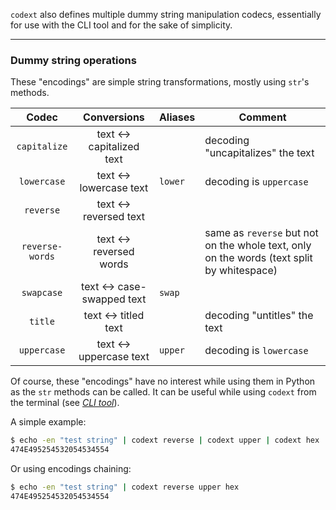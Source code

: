 `codext` also defines multiple dummy string manipulation codecs, essentially for use with the CLI tool and for the sake of simplicity.

-----

### Dummy string operations

These "encodings" are simple string transformations, mostly using `str`'s methods.

**Codec** | **Conversions** | **Aliases** | **Comment**
:---: | :---: | --- | ---
`capitalize` | text <-> capitalized text |  | decoding "uncapitalizes" the text
`lowercase` | text <-> lowercase text | `lower` | decoding is `uppercase`
`reverse` | text <-> reversed text |  | 
`reverse-words` | text <-> reversed words |  | same as `reverse` but not on the whole text, only on the words (text split by whitespace)
`swapcase` | text <-> case-swapped text | `swap` | 
`title` | text <-> titled text |  | decoding "untitles" the text
`uppercase` | text <-> uppercase text | `upper` | decoding is `lowercase`

Of course, these "encodings" have no interest while using them in Python as the `str` methods can be called. It can be useful while using `codext` from the terminal (see [*CLI tool*](cli.md)).

A simple example:

```sh
$ echo -en "test string" | codext reverse | codext upper | codext hex
474E495254532054534554
```

Or using encodings chaining:

```sh
$ echo -en "test string" | codext reverse upper hex
474E495254532054534554
```
